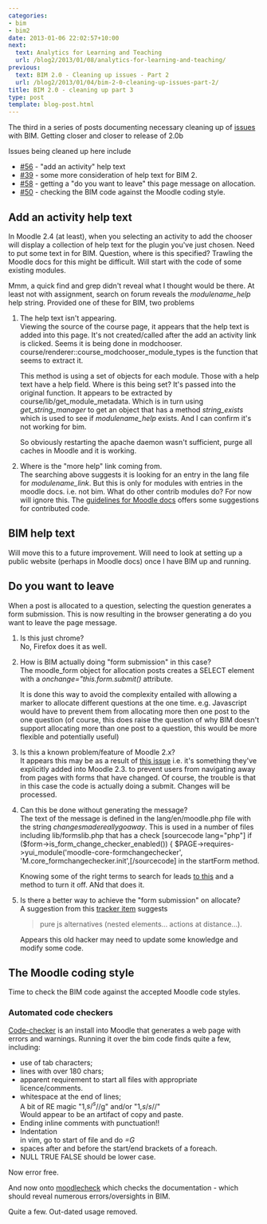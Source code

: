```yaml
---
categories:
- bim
- bim2
date: 2013-01-06 22:02:57+10:00
next:
  text: Analytics for Learning and Teaching
  url: /blog2/2013/01/08/analytics-for-learning-and-teaching/
previous:
  text: BIM 2.0 - Cleaning up issues - Part 2
  url: /blog2/2013/01/04/bim-2-0-cleaning-up-issues-part-2/
title: BIM 2.0 - cleaning up part 3
type: post
template: blog-post.html
---
```

The third in a series of posts documenting necessary cleaning up of [issues](https://github.com/djplaner/BIM/issues?labels=immediate&state=open) with BIM. Getting closer and closer to release of 2.0b

Issues being cleaned up here include

- [#56](https://github.com/djplaner/BIM/issues/56) - "add an activity" help text
- [#39](https://github.com/djplaner/BIM/issues/39) - some more consideration of help text for BIM 2.
- [#58](https://github.com/djplaner/BIM/issues/58) - getting a "do you want to leave" this page message on allocation.
- [#50](https://github.com/djplaner/BIM/issues/50) - checking the BIM code against the Moodle coding style.

## Add an activity help text

In Moodle 2.4 (at least), when you selecting an activity to add the chooser will display a collection of help text for the plugin you've just chosen. Need to put some text in for BIM. Question, where is this specified? Trawling the Moodle docs for this might be difficult. Will start with the code of some existing modules.

Mmm, a quick find and grep didn't reveal what I thought would be there. At least not with assignment, search on forum reveals the _modulename\_help_ help string. Provided one of these for BIM, two problems

1. The help text isn't appearing.  
    Viewing the source of the course page, it appears that the help text is added into this page. It's not created/called after the add an activity link is clicked. Seems it is being done in modchooser. course/renderer::course\_modchooser\_module\_types is the function that seems to extract it.
    
    This method is using a set of objects for each module. Those with a help text have a help field. Where is this being set? It's passed into the original function. It appears to be extracted by course/lib/get\_module\_metadata. Which is in turn using _get\_string\_manager_ to get an object that has a method _string\_exists_ which is used to see if _modulename\_help_ exists. And I can confirm it's not working for bim.
    
    So obviously restarting the apache daemon wasn't sufficient, purge all caches in Moodle and it is working.
    
2. Where is the "more help" link coming from.  
    The searching above suggests it is looking for an entry in the lang file for _modulename\_link_. But this is only for modules with entries in the moodle docs. i.e. not bim. What do other contrib modules do? For now will ignore this. The [guidelines for Moodle docs](http://docs.moodle.org/24/en/MoodleDocs:Guidelines_for_contributors) offers some suggestions for contributed code.

## BIM help text

Will move this to a future improvement. Will need to look at setting up a public website (perhaps in Moodle docs) once I have BIM up and running.

## Do you want to leave

When a post is allocated to a question, selecting the question generates a form submission. This is now resulting in the browser generating a do you want to leave the page message.

1. Is this just chrome?  
    No, Firefox does it as well.
2. How is BIM actually doing "form submission" in this case?  
    The moodle\_form object for allocation posts creates a SELECT element with a _onchange="this.form.submit()_ attribute.
    
    It is done this way to avoid the complexity entailed with allowing a marker to allocate different questions at the one time. e.g. Javascript would have to prevent them from allocating more then one post to the one question (of course, this does raise the question of why BIM doesn't support allocating more than one post to a question, this would be more flexible and potentially useful)
    
3. Is this a known problem/feature of Moodle 2.x?  
    It appears this may be as a result of [this issue](https://tracker.moodle.org/browse/MDL-31315) i.e. it's something they've explicitly added into Moodle 2.3. to prevent users from navigating away from pages with forms that have changed. Of course, the trouble is that in this case the code is actually doing a submit. Changes will be processed.
4. Can this be done without generating the message?  
    The text of the message is defined in the lang/en/moodle.php file with the string _changesmadereallygoaway_. This is used in a number of files including lib/formslib.php that has a check \[sourcecode lang="php"\] if ($form->is\_form\_change\_checker\_enabled()) { $PAGE->requires->yui\_module('moodle-core-formchangechecker', 'M.core\_formchangechecker.init',\[/sourcecode\] in the startForm method.
    
    Knowing some of the right terms to search for leads [to this](http://docs.moodle.org/dev/lib/formslib.php_Form_Definition#disable_form_change_checker) and a method to turn it off. ANd that does it.
    

6. Is there a better way to achieve the "form submission" on allocate?  
    A suggestion from this [tracker item](https://tracker.moodle.org/browse/MDL-35395?page=com.atlassian.jira.plugin.system.issuetabpanels:all-tabpanel) suggests
    
    > pure js alternatives (nested elements... actions at distance...).
    
    Appears this old hacker may need to update some knowledge and modify some code.

## The Moodle coding style

Time to check the BIM code against the accepted Moodle code styles.

### Automated code checkers

[Code-checker](https://moodle.org/plugins/view.php?plugin=local_codechecker) is an install into Moodle that generates a web page with errors and warnings. Running it over the bim code finds quite a few, including:

- use of tab characters;
- lines with over 180 chars;
- apparent requirement to start all files with appropriate licence/comments.
- whitespace at the end of lines;  
    A bit of RE magic "1,$s/^s$//g" and/or "1,$s/s$//"  
    Would appear to be an artifact of copy and paste.
- Ending inline comments with punctuation!!
- Indentation  
    in vim, go to start of file and do _\=G_
- spaces after and before the start/end brackets of a foreach.
- NULL TRUE FALSE should be lower case.

Now error free.

And now onto [moodlecheck](https://github.com/marinaglancy/moodle-local_moodlecheck) which checks the documentation - which should reveal numerous errors/oversights in BIM.

Quite a few. Out-dated usage removed.